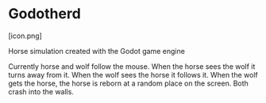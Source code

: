 # Godotherd

[icon.png]

Horse simulation created with the Godot game engine

Currently horse and wolf follow the mouse. When the horse sees the wolf it turns away from it. When the wolf sees the horse it follows it. When the wolf gets the horse, the horse is reborn at a random place on the screen. 
Both crash into the walls.
